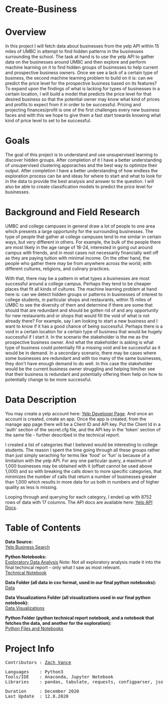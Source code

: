 # Create-Business

# Overview
In this project I will fetch data about businesses from the yelp API within 15 miles of UMBC in attempt to find hidden patterns in the businesses surrounding the school.  The task at hand is to use the yelp API to gather data on the businesses around UMBC and then explore and perform machine learning on it to find hidden groups of businesses to help current and prospective business owners.  Once we see a lack of a certain type of business, the second machine learning problem to build on it is: can we predict the price level for the prospective business based on its features?  To expand upon the findings of what is lacking for types of businesses in a certain location, I will build a model that predicts the price level for that desired business so that the potential owner may know what kind of prices and profits to expect from it in order to be successful.  Pricing and projecting finances/profit is one of the first challenges every new business faces and with this we hope to give them a fast start towards knowing what kind of price level to set to be successful.

# Goals

The goal of this project is to understand and use unsupervised learning to discover hidden groups.  After completion of it I have a better understanding of unsupervised clustering apporaches and the best way to optimize their output.  After completion I have a better understanding of how endless the exploration process can be and ideas for where to start and what to look for in the data to provide the best analysis and answer to the question.  I will also be able to create classification models to predict the price level for businesses.

# Background and Field Research

UMBC and college campuses in general draw a lot of people to one area which presents a large opportunity for the surrounding businesses.  The type of people that gather at college campuses tend to me similar in certain ways, but very different in others.  For example, the bulk of the people there are most likely in the age range of 18-24, interested in going out around campus with friends, and in most cases not necessarily financially well off as they are paying tuition with minimal income.  On the other hand, the people who gather there may be from anywhere across the world; with different cultures, religions, and culinary practices.

With that, there may be a pattern in what types a businesses are most successful around a college campus.  Perhaps they tend to be cheaper places that fit all kinds of cultures.  The machine learning problem at hand here is: can we detect hidden groups or patterns in businesses of interest to college students, in particular shops and restaurants, within 15 miles of UMBC to see the diversity of them and determine if there are some that should that are redundant and should be gotten rid of and any opportunity for new restaurants and or shops that would fill the void of what is not already there?  For example, say I am looking to start a new business and I want to know if it has a good chance of being successful.  Perhaps there is a void in a certain location for a certain type of business that would be hugely successful if I start it.  In the scenario the stakeholder is the me as the prospective business owner.  And what the stakeholder is asking is what type of business could potentially fill a missing void and be successful as it would be in demand.  In a secondary scenario, there may be cases where some businesses are redundant and with too many of the same businesses, they don't have enough demand to do well.  In this case the stakeholder would be the current business owner struggling and helping him/her see that their business is redundant and potentially offering them help on how to potentially change to be more successful.

# Data Description
You may create a yelp account here: [Yelp Developer Page](https://www.yelp.com/developers).  And once an account is created, create an app.  Once the app is created, from the manage app page there will be a Client ID and API key.  Put the Client Id in a 'auth' section of the secret.cfg file, and the API key in the 'token' section of the same file - further described in the technical report.

I created a list of categories that I believed would be interesting to college students.  The reason I spent the time going through all these groups rather than just simply seraching for terms like 'food' or 'fun' is because of a limitation with the yelp API.  For any one particular query, a maximum of 1,000 businesses may be obtained with it (offset cannot be used above 1,000) and so with breaking the calls down to more specific categories, that minimizes the number of calls that return a number of businesses greater than 1,000 which results in more data for us both in numbers and of higher quality as less is missing.

Looping through and querying for each category, I ended up with 8752 rows of data with 17 columns.  The API docs are available here: [Yelp API Docs](https://www.yelp.com/developers/documentation/v3/business_search).

# Table of Contents

**Data Source:**
<br>
[Yelp Business Search](https://www.yelp.com/developers/documentation/v3/business_search)

**Python Notebooks:**
<br>
[Exploratory Data Analysis](https://github.com/zvance1/create-business/blob/master/notebooks/clean-and-explore.ipynb)
Note: Not all exploratory analysis made it into the final techincal report - only what I saw as most relevant.
<br>
[Technical Notebook](https://github.com/zvance1/create-business/blob/master/notebooks/technical-report.ipynb)

**Data Folder (all data in csv format, used in our final python notebooks):**
<br>
[Data](https://github.com/zvance1/create-business/tree/master/data)

**Data Visualizations Folder (all visualizations used in our final python notebook):**
<br>
[Data Visualizations](https://github.com/zvance1/create-business/tree/master/images)

**Python Folder (python technical report notebook, and a notebook that fetches the data, and another for the exploration):**
<br>
[Python Files and Notebooks](https://github.com/zvance1/create-business/tree/main/notebooks)


# Project Info
<pre>
Contributors : <a href=https://github.com/zvance1>Zach Vance</a>
</pre>

<pre>
Languages    : Python3
Tools/IDE    : Anaconda, Jupyter Notebook
Libraries    : pandas, tabulate, requests, configparser, json, csv, sklearn
</pre>

<pre>
Duration     : December 2020
Last Update  : 12.8.2020
</pre>